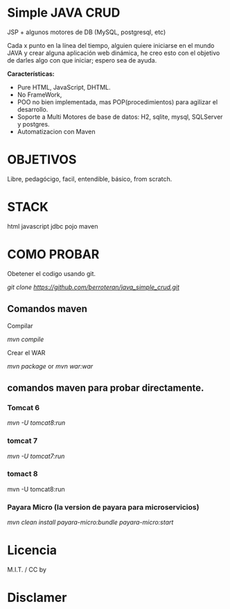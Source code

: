 # Simple JAVA CRUD 
JSP + algunos motores de DB (MySQL, postgresql, etc)

Cada x punto en la línea del tiempo, alguien quiere iniciarse en el mundo JAVA y crear alguna aplicación web dinámica, he creo esto con el objetivo de darles algo con que iniciar; espero sea de ayuda.


**Características:**
- Pure HTML, JavaScript, DHTML.
- No FrameWork,
- POO no bien implementada, mas POP(procedimientos) para agilizar el desarrollo.
- Soporte a Multi Motores de base de datos: H2, sqlite, mysql, SQLServer y postgres.
- Automatizacion con Maven

# OBJETIVOS
Libre, pedagócigo, facil, entendible, básico, from scratch.


# STACK

html
javascript
jdbc
pojo
maven


# COMO PROBAR

Obetener el codigo usando  git. 

*git clone https://github.com/berroteran/java_simple_crud.git*


## Comandos maven
Compilar

*mvn compile*

Crear el WAR

*mvn package*  or *mvn war:war*





## comandos maven para probar directamente.

### Tomcat 6
 
  *mvn -U tomcat8:run*

### tomcat 7
 
  *mvn -U tomcat7:run*

### tomact 8

  mvn -U tomcat8:run

### Payara Micro (la version de payara para microservicios)

  *mvn clean install payara-micro:bundle payara-micro:start*




# Licencia
M.I.T. /  CC by



# Disclamer
